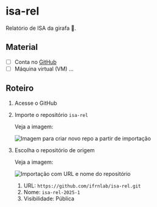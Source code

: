 # isa-rel
Relatório de ISA da girafa 🦒.

## Material

 - [ ] Conta no [GitHub](https://github.com/)
 - [ ] Máquina virtual (VM) ...

## Roteiro

1. Acesse o GitHub
2. Importe o repositório `isa-rel`

   Veja a imagem:
   
   ![Imagem para criar novo repo a partir de importação](./imgs/github-new-import.png)
   
3. Escolha o repositório de origem

   Veja a imagem:

   ![Importação com URL e nome do repositório](./imgs/github-new-import-details.png)

   1. URL: `https://github.com/ifrnlab/isa-rel.git`
   2. Nome: `isa-rel-2025-1`  
   3. Visibilidade: Pública
  
  
